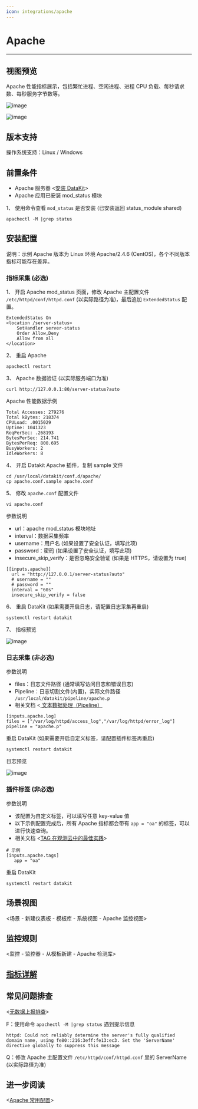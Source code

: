 ```yaml
---
icon: integrations/apache
---
```

# Apache

---

## 视图预览

Apache 性能指标展示，包括繁忙进程、空闲进程、进程 CPU 负载、每秒请求数、每秒服务字节数等。

![image](../imgs/input-apache-1.png)

![image](../imgs/input-apache-2.png)

## 版本支持

操作系统支持：Linux / Windows

## 前置条件

- Apache 服务器 <[安装 DataKit](../../datakit/datakit-install.md)>
- Apache 应用已安装 mod_status 模块

1、 使用命令查看 `mod_status` 是否安装 (已安装返回 status_module shared)

```
apachectl -M |grep status
```

## 安装配置

说明：示例 Apache 版本为 Linux 环境 Apache/2.4.6 (CentOS)，各个不同版本指标可能存在差异。

### 指标采集 (必选)

1、 开启 Apache mod_status 页面，修改 Apache 主配置文件 `/etc/httpd/conf/httpd.conf` (以实际路径为准)，最后追加 `ExtendedStatus` 配置。

```
ExtendedStatus On
<location /server-status>
    SetHandler server-status
    Order Allow,Deny
    Allow from all
</location>
```

2、 重启 Apache

```
apachectl restart
```

3、 Apache 数据验证 (以实际服务端口为准)

```
curl http://127.0.0.1:80/server-status?auto
```

Apache 性能数据示例

```
Total Accesses: 279276
Total kBytes: 218374
CPULoad: .0015029
Uptime: 1041323
ReqPerSec: .268193
BytesPerSec: 214.741
BytesPerReq: 800.695
BusyWorkers: 2
IdleWorkers: 8
```

4、 开启 Datakit Apache 插件，复制 sample 文件

```
cd /usr/local/datakit/conf.d/apache/
cp apache.conf.sample apache.conf
```

5、 修改 `apache.conf` 配置文件

```
vi apache.conf
```

参数说明

- url：apache mod_status 模块地址
- interval：数据采集频率
- username：用户名 (如果设置了安全认证，填写此项)
- password：密码 (如果设置了安全认证，填写此项)
- insecure_skip_verify：是否忽略安全验证 (如果是 HTTPS，请设置为 true)

```
[[inputs.apache]]
  url = "http://127.0.0.1/server-status?auto"
  # username = ""
  # password = ""
  interval = "60s"
  insecure_skip_verify = false
```

6、 重启 DataKit (如果需要开启日志，请配置日志采集再重启)

```
systemctl restart datakit
```

7、 指标预览

![image](../imgs/input-apache-4.png)

### 日志采集 (非必选)

参数说明

- files：日志文件路径 (通常填写访问日志和错误日志)
- Pipeline：日志切割文件(内置)，实际文件路径 `/usr/local/datakit/pipeline/apache.p`
- 相关文档 <[ 文本数据处理（Pipeline）](../../datakit/pipeline.md)

```
[inputs.apache.log]
files = ["/var/log/httpd/access_log","/var/log/httpd/error_log"]
pipeline = "apache.p"
```

重启 DataKit (如果需要开启自定义标签，请配置插件标签再重启)

```
systemctl restart datakit
```

日志预览

![image](../imgs/input-apache-6.png)

### 插件标签 (非必选)

参数说明

- 该配置为自定义标签，可以填写任意 key-value 值
- 以下示例配置完成后，所有 Apache 指标都会带有 `app = "oa"` 的标签，可以进行快速查询。
- 相关文档 <[TAG 在观测云中的最佳实践](../../best-practices/insight/tag.md)>

```
# 示例
[inputs.apache.tags]
   app = "oa"
```

重启 DataKit

```
systemctl restart datakit
```

## 场景视图

<场景 - 新建仪表板 - 模板库 - 系统视图 - Apache 监控视图>

## 监控规则

<监控 - 监控器 - 从模板新建 - Apache 检测库>

## [指标详解](../../../datakit/apache#measurements)

## 常见问题排查

<[无数据上报排查](../../datakit/why-no-data.md)>

F：使用命令 `apachectl -M |grep status` 遇到提示信息

```
httpd: Could not reliably determine the server's fully qualified domain name, using fe80::216:3eff:fe13:ec3. Set the 'ServerName' directive globally to suppress this message
```

Q：修改 Apache 主配置文件 `/etc/httpd/conf/httpd.conf` 里的 ServerName (以实际路径为准)

## 进一步阅读

<[Apache 常用配置](https://www.cnblogs.com/jxl1996/p/10119184.html)>
